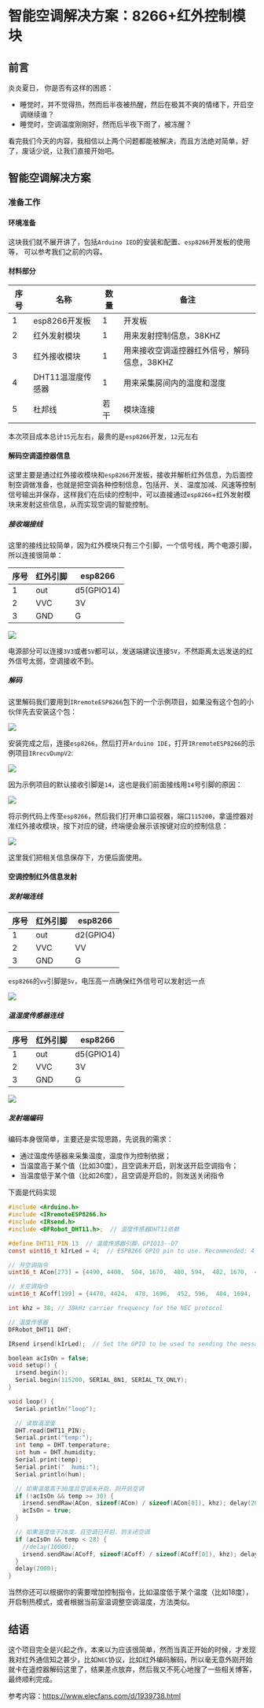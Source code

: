 # 智能空调解决方案：8266+红外控制模块

## 前言

炎炎夏日， 你是否有这样的困惑：

- 睡觉时，并不觉得热，然而后半夜被热醒，然后在极其不爽的情绪下，开启空调继续谁？
- 睡觉时，空调温度刚刚好，然而后半夜下雨了，被冻醒？

看完我们今天的内容，我相信以上两个问题都能被解决，而且方法绝对简单，好了，废话少说，让我们直接开始吧。

## 智能空调解决方案

### 准备工作

#### 环境准备

这块我们就不展开讲了，包括`Arduino IED`的安装和配置、`esp8266`开发板的使用等， 可以参考我们之前的内容。

#### 材料部分

序号 | 名称 | 数量 | 备注
---|---|---|---
1 | esp8266开发板 | 1 | 开发板
2 | 红外发射模块 | 1 | 用来发射控制信息，38KHZ
3 | 红外接收模块 | 1 | 用来接收空调遥控器红外信号，解码信息，38KHZ
4 | DHT11温湿度传感器 | 1 | 用来采集房间内的温度和湿度
5 | 杜邦线 | 若干 | 模块连接

本次项目成本总计`15`元左右，最贵的是`esp8266`开发，`12`元左右

#### 解码空调遥控器信息

这里主要是通过红外接收模块和`esp8266`开发板，接收并解析红外信息，为后面控制空调做准备，也就是把空调各种控制信息，包括开、关、温度加减、风速等控制信号输出并保存，这样我们在后续的控制中，可以直接通过`esp8266`+红外发射模块来发射这些信息，从而实现空调的智能控制。

##### 接收端接线

这里的接线比较简单，因为红外模块只有三个引脚，一个信号线，两个电源引脚，所以连接很简单：

序号 | 红外引脚 | esp8266
---|---|---
1  | out | d5(GPIO14)
2  | VVC | 3V
3  | GND | G

![](https://syske-pic-bed.oss-cn-hangzhou.aliyuncs.com/imgs/20230807083126.png)

电源部分可以连接`3V3`或者`5V`都可以，发送端建议连接`5V`，不然距离太远发送的红外信号太弱，空调接收不到。

##### 解码

这里解码我们要用到`IRremoteESP8266`包下的一个示例项目，如果没有这个包的小伙伴先去安装这个包：

![](https://syske-pic-bed.oss-cn-hangzhou.aliyuncs.com/imgs/20230807083018.png)

安装完成之后，连接`esp8266`，然后打开`Arduino IDE`，打开`IRremoteESP8266`的示例项目`IRrecvDumpV2`:

![](https://syske-pic-bed.oss-cn-hangzhou.aliyuncs.com/imgs/20230807083419.png)

因为示例项目的默认接收引脚是`14`，这也是我们前面接线用`14`号引脚的原因：

![](https://syske-pic-bed.oss-cn-hangzhou.aliyuncs.com/imgs/20230807083626.png)

将示例代码上传至`esp8266`，然后我们打开串口监视器，端口`115200`，拿遥控器对准红外接收模块，按下对应的键，终端便会展示该按键对应的控制信息：

![](https://syske-pic-bed.oss-cn-hangzhou.aliyuncs.com/imgs/20230807084100.png)

这里我们把相关信息保存下，方便后面使用。

#### 空调控制红外信息发射

##### 发射端连线

序号 | 红外引脚 | esp8266
---|---|---
1  | out | d2(GPIO4)
2  | VVC | VV
3  | GND | G

`esp8266`的`vv`引脚是`5v`，电压高一点确保红外信号可以发射远一点

![](https://syske-pic-bed.oss-cn-hangzhou.aliyuncs.com/imgs/20230807212606.png)

##### 温湿度传感器连线

序号 | 红外引脚 | esp8266
---|---|---
1  | out | d5(GPIO14)
2  | VVC | 3V
3  | GND | G

![](https://syske-pic-bed.oss-cn-hangzhou.aliyuncs.com/imgs/20230807213114.png)


##### 发射端编码

编码本身很简单，主要还是实现思路，先说我的需求：

- 通过温度传感器来采集温度，温度作为控制依据；
- 当温度高于某个值（比如30度），且空调未开启，则发送开启空调指令；
- 当温度低于某个值（比如26度），且空调是开启的，则发送关闭指令

下面是代码实现

```c
#include <Arduino.h>
#include <IRremoteESP8266.h>
#include <IRsend.h>
#include <DFRobot_DHT11.h>;  // 温度传感器DHT11依赖

#define DHT11_PIN 13  // 温度传感器引脚，GPIO13--D7
const uint16_t kIrLed = 4;  // ESP8266 GPIO pin to use. Recommended: 4 (D2).

// 开空调指令
uint16_t ACon[273] = {4490, 4400,  504, 1670,  480, 594,  482, 1670,  480, 1668,  482, 592,  482, 594,  482, 1668,  482, 594,  480, 594,  482, 1668,  482, 592,  482, 592,  482, 1670,  480, 1668,  482, 592,  482, 1670,  482, 1668,  480, 594,  480, 1670,  480, 1670,  478, 1670,  480, 1670,  478, 1670,  478, 1672,  478, 596,  478, 1672,  480, 596,  478, 596,  480, 596,  476, 598,  454, 620,  452, 622,  402, 1750,  400, 674,  422, 652,  422, 652,  422, 652,  424, 650,  426, 650,  446, 628,  450, 626,  450, 1700,  474, 1676,  474, 1676,  476, 1674,  476, 1674,  476, 1674,  476, 1672,  478, 5276,  4326, 4434,  470, 1700,  448, 624,  454, 1700,  448, 1686,  466, 624,  452, 622,  452, 1680,  470, 622,  454, 622,  454, 1698,  452, 620,  454, 622,  454, 1696,  476, 1674,  478, 598,  478, 1670,  482, 1668,  480, 594,  482, 1668,  480, 1668,  482, 1668,  482, 1668,  482, 1668,  454, 1694,  456, 618,  456, 1696,  454, 620,  456, 618,  456, 618,  456, 618,  454, 620,  454, 620,  456, 1694,  456, 620,  424, 650,  424, 650,  424, 650,  426, 648,  426, 650,  424, 650,  424, 650,  448, 1702,  448, 1702,  450, 1700,  450, 1702,  472, 1678,  472, 1678,  474, 1676,  472, 5298,  4300, 4462,  444, 1682,  466, 1734,  416, 658,  416, 1732,  418, 658,  418, 1732,  418, 658,  416, 1734,  418, 658,  416, 1734,  414, 1736,  416, 658,  416, 684,  390, 1760,  392, 1758,  392, 684,  390, 684,  390, 684,  366, 708,  366, 710,  366, 708,  366, 708,  366, 734,  342, 734,  342, 734,  342, 734,  340, 734,  340, 760,  316, 760,  314, 760,  314, 786,  288, 812,  262, 840,  236, 814,  260, 840,  232};  // COOLIX B2BF80

// 关空调指令
uint16_t ACoff[199] = {4470, 4424,  478, 1696,  452, 596,  484, 1694,  452, 1696,  454, 594,  484, 590,  482, 1696,  454, 592,  484, 592,  478, 1698,  454, 622,  448, 574,  480, 1720,  428, 1720,  430, 644,  430, 1720,  432, 642,  432, 1720,  486, 1664,  462, 1688,  498, 1652,  492, 584,  520, 1630,  496, 1654,  518, 1632,  520, 554,  520, 556,  518, 556,  520, 556,  518, 1630,  518, 558,  518, 556,  430, 1720,  440, 1686,  452, 1698,  468, 630,  448, 628,  472, 602,  472, 602,  450, 626,  450, 624,  476, 598,  478, 596,  478, 1672,  454, 1696,  480, 1668,  480, 1670,  482, 1668,  484, 5262,  4336, 4424,  480, 1670,  478, 596,  478, 1674,  476, 1672,  478, 596,  476, 596,  476, 1674,  476, 598,  476, 598,  476, 1676,  474, 598,  476, 598,  476, 1696,  452, 1698,  454, 600,  474, 1696,  454, 602,  472, 1698,  452, 1698,  450, 1700,  450, 1700,  452, 622,  452, 1700,  450, 1700,  450, 1702,  448, 626,  448, 628,  446, 628,  424, 650,  424, 1728,  420, 654,  420, 656,  418, 1732,  418, 1732,  442, 1710,  440, 634,  440, 634,  442, 634,  440, 634,  440, 634,  440, 656,  418, 656,  418, 656,  420, 1730,  418, 1732,  418, 1732,  418, 1732,  418, 1732,  418};  // COOLIX B27BE0

int khz = 38; // 38kHz carrier frequency for the NEC protocol

// 温度传感器
DFRobot_DHT11 DHT;

IRsend irsend(kIrLed);  // Set the GPIO to be used to sending the message.

boolean acIsOn = false;
void setup() {
  irsend.begin();
  Serial.begin(115200, SERIAL_8N1, SERIAL_TX_ONLY);
}

void loop() {
  Serial.println("loop");

  // 读取温湿度
  DHT.read(DHT11_PIN);
  Serial.print("temp:");
  int temp = DHT.temperature;
  int hum = DHT.humidity;
  Serial.print(temp);
  Serial.print("  humi:");
  Serial.println(hum);

  // 如果温度高于30度且空调未开启，则开启空调
  if (!acIsOn && temp >= 30) {
    irsend.sendRaw(ACon, sizeof(ACon) / sizeof(ACon[0]), khz); delay(2000); //Send
    acIsOn = true;
  }

  // 如果温度低于28度，且空调已开启，则关闭空调
  if (acIsOn && temp < 28) {
    //delay(10000);
    irsend.sendRaw(ACoff, sizeof(ACoff) / sizeof(ACoff[0]), khz); delay(2000);//Send
  }
  delay(2000);
}
```

当然你还可以根据你的需要增加控制指令，比如温度低于某个温度（比如18度），开启制热模式，或者根据当前室温调整空调温度，方法类似。


## 结语

这个项目完全是兴起之作，本来以为应该很简单，然而当真正开始的时候，才发现我对红外通信知之甚少，比如`NEC`协议，比如红外编码解码，所以毫无意外刚开始就卡在遥控器解码这里了，结果差点放弃，然后我又不死心地搜了一些相关博客，最终顺利完成。

参考内容：<https://www.elecfans.com/d/1939738.html>